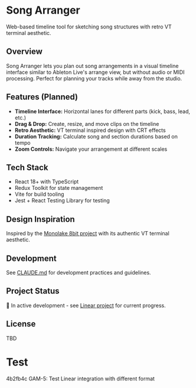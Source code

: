 # Song Arranger

Web-based timeline tool for sketching song structures with retro VT terminal aesthetic.

## Overview

Song Arranger lets you plan out song arrangements in a visual timeline interface similar to Ableton Live's arrange view, but without audio or MIDI processing. Perfect for planning your tracks while away from the studio.

## Features (Planned)

- **Timeline Interface:** Horizontal lanes for different parts (kick, bass, lead, etc.)
- **Drag & Drop:** Create, resize, and move clips on the timeline
- **Retro Aesthetic:** VT terminal inspired design with CRT effects
- **Duration Tracking:** Calculate song and section durations based on tempo
- **Zoom Controls:** Navigate your arrangement at different scales

## Tech Stack

- React 18+ with TypeScript
- Redux Toolkit for state management
- Vite for build tooling
- Jest + React Testing Library for testing

## Design Inspiration

Inspired by the [Monolake 8bit project](https://roberthenke.com/concerts/monolake8bit.html) with its authentic VT terminal aesthetic.

## Development

See [CLAUDE.md](./CLAUDE.md) for development practices and guidelines.

## Project Status

🚧 In active development - see [Linear project](https://linear.app/gamedevs/project/song-arranger-f4f223461148) for current progress.

## License

TBD
# Test
4b2fb4c GAM-5: Test Linear integration with different format
